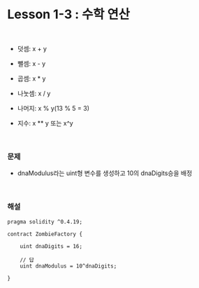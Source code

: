 # Lesson 1-3 : 수학 연산

<br>

- 덧셈: x + y

- 뺄셈: x - y

- 곱셈: x * y

- 나눗셈: x / y

- 나머지: x % y(13 % 5 = 3)

- 지수: x ** y  또는  x^y

  <br>

### 문제

- dnaModulus라는 uint형 변수를 생성하고 10의 dnaDigits승을 배정

<br>

### 해설

```solidity
pragma solidity ^0.4.19;

contract ZombieFactory {

    uint dnaDigits = 16;
    
    // 답
    uint dnaModulus = 10^dnaDigits;

}
```

